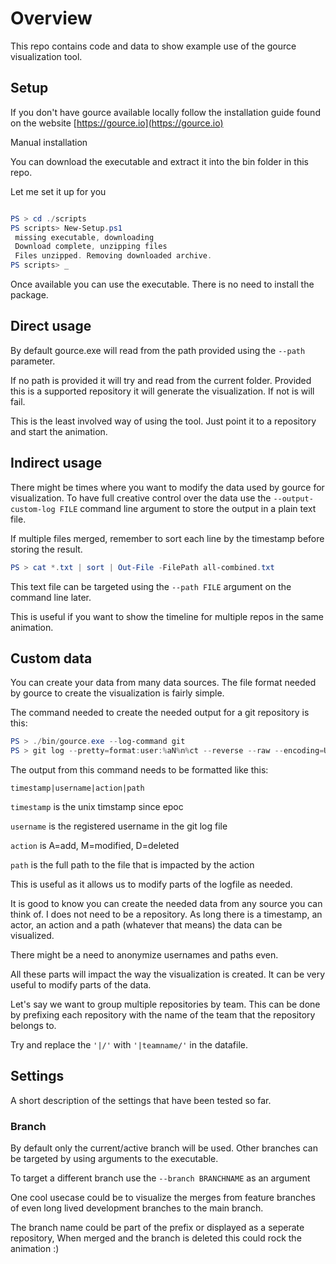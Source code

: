 # Overview

This repo contains code and data to show example use of the gource visualization tool.

## Setup

If you don't have gource available locally follow the installation guide found on the website [https://gource.io](https://gource.io)

Manual installation

You can download the executable and extract it into the bin folder in this repo.

Let me set it up for you

~~~powershell

PS > cd ./scripts
PS scripts> New-Setup.ps1
 missing executable, downloading
 Download complete, unzipping files
 Files unzipped. Removing downloaded archive.
PS scripts> _ 
~~~

Once available you can use the executable. There is no need to install the package.

## Direct usage

By default gource.exe will read from the path provided using the `--path` parameter.

If no path is provided it will try and read from the current folder. Provided this is a supported repository it will generate the visualization. If not is will fail.

This is the least involved way of using the tool. Just point it to a repository and start the animation.

## Indirect usage

There might be times where you want to modify the data used by gource for visualization.
To have full creative control over the data use the `--output-custom-log FILE` command line argument to store the output in a plain text file.

If multiple files merged, remember to sort each line by the timestamp before storing the result.

~~~powershell
PS > cat *.txt | sort | Out-File -FilePath all-combined.txt 
~~~

This text file can be targeted using the `--path FILE` argument on the command line later.

This is useful if you want to show the timeline for multiple repos in the same animation.

## Custom data

You can create your data from many data sources. The file format needed by gource to create the visualization is fairly simple.

The command needed to create the needed output for a git repository is this:

~~~powershell
PS > ./bin/gource.exe --log-command git
PS > git log --pretty=format:user:%aN%n%ct --reverse --raw --encoding=UTF-8 --no-renames --no-show-signature

~~~

The output from this command needs to be formatted like this:

~~~csv
timestamp|username|action|path
~~~

`timestamp` is the unix timstamp since epoc

`username` is the registered username in the git log file

`action` is A=add, M=modified, D=deleted

`path` is the full path to the file that is impacted by the action

This is useful as it allows us to modify parts of the logfile as needed.

It is good to know you can create the needed data from any source you can think of. I does not need to be a repository. As long there is a timestamp, an actor, an action and a path (whatever that means) the data can be visualized.

There might be a need to anonymize usernames and paths even.

All these parts will impact the way the visualization is created. It can be very useful to modify parts of the data.

Let's say we want to group multiple repositories by team. This can be done by prefixing each repository with the name of the team that the repository belongs to.

Try and replace the `'|/'` with `'|teamname/'` in the datafile.

## Settings

A short description of the settings that have been tested so far.

### Branch

By default only the current/active branch will be used. Other branches can be targeted by using arguments to the executable.

To target a different branch use the `--branch BRANCHNAME` as an argument

One cool usecase could be to visualize the merges from feature branches of even long lived development branches to the main branch.

The branch name could be part of the prefix or displayed as a seperate repository, When merged and the branch is deleted this could rock the animation :)
